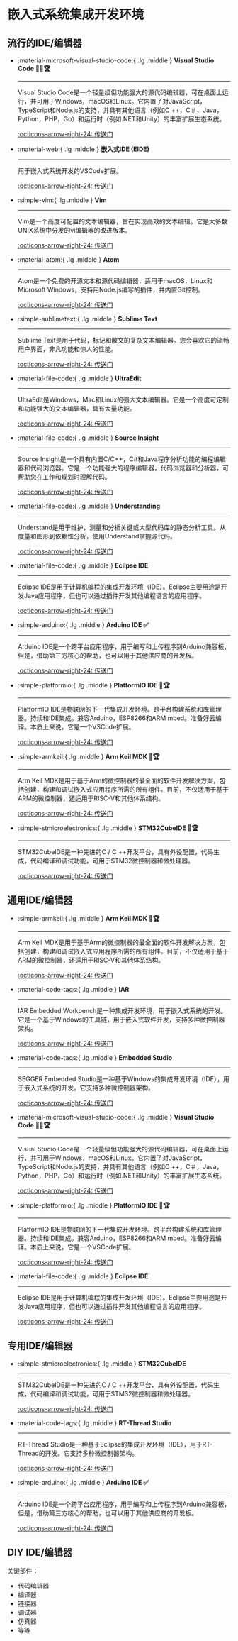 # 嵌入式系统集成开发环境

## 流行的IDE/编辑器

<div class="grid cards" markdown>

-  :material-microsoft-visual-studio-code:{ .lg .middle } __Visual Studio Code 🎯✅🏆__

    ---

    Visual Studio Code是一个轻量级但功能强大的源代码编辑器，可在桌面上运行，并可用于Windows，macOS和Linux。它内置了对JavaScript，TypeScript和Node.js的支持，并具有其他语言（例如C ++，C＃，Java，Python，PHP，Go）和运行时（例如.NET和Unity）的丰富扩展生态系统。

    [:octicons-arrow-right-24: <a href="https://code.visualstudio.com/" target="_blank"> 传送门 </a>](#)

-   :material-web:{ .lg .middle } __嵌入式IDE (EIDE)__

    ---

    用于嵌入式系统开发的VSCode扩展。

    [:octicons-arrow-right-24: <a href="https://em-ide.com/" target="_blank"> 传送门 </a>](#)


-  :simple-vim:{ .lg .middle } __Vim__

    ---

    Vim是一个高度可配置的文本编辑器，旨在实现高效的文本编辑。它是大多数UNIX系统中分发的vi编辑器的改进版本。

    [:octicons-arrow-right-24: <a href="https://www.vim.org/" target="_blank"> 传送门 </a>](#)

-  :material-atom:{ .lg .middle } __Atom__

    ---

    Atom是一个免费的开源文本和源代码编辑器，适用于macOS，Linux和Microsoft Windows，支持用Node.js编写的插件，并内置Git控制。

    [:octicons-arrow-right-24: <a href="https://atom.io/" target="_blank"> 传送门 </a>](#)

-  :simple-sublimetext:{ .lg .middle } __Sublime Text__

    ---

    Sublime Text是用于代码，标记和散文的复杂文本编辑器。您会喜欢它的流畅用户界面，非凡功能和惊人的性能。

    [:octicons-arrow-right-24: <a href="https://www.sublimetext.com/" target="_blank"> 传送门 </a>](#)

-  :material-file-code:{ .lg .middle } __UltraEdit__

    ---

    UltraEdit是Windows，Mac和Linux的强大文本编辑器。它是一个高度可定制和功能强大的文本编辑器，具有大量功能。

    [:octicons-arrow-right-24: <a href="https://www.ultraedit.com/" target="_blank"> 传送门 </a>](#)

-  :material-file-code:{ .lg .middle } __Source Insight__

    ---

    Source Insight是一个具有内置C/C++，C#和Java程序分析功能的编程编辑器和代码浏览器。它是一个功能强大的程序编辑器，代码浏览器和分析器，可帮助您在工作和规划时理解代码。

    [:octicons-arrow-right-24: <a href="https://www.sourceinsight.com/" target="_blank"> 传送门 </a>](#)

-  :material-file-code:{ .lg .middle } __Understanding__

    ---

    Understand是用于维护，测量和分析关键或大型代码库的静态分析工具。从度量和图形到依赖性分析，使用Understand掌握源代码。

    [:octicons-arrow-right-24: <a href="https://scitools.com/" target="_blank"> 传送门 </a>](#)

-  :material-file-code:{ .lg .middle } __Ecilpse IDE__

    ---

    Eclipse IDE是用于计算机编程的集成开发环境（IDE）。Eclipse主要用途是开发Java应用程序，但也可以通过插件开发其他编程语言的应用程序。

    [:octicons-arrow-right-24: <a href="https://www.eclipse.org/downloads/" target="_blank"> 传送门 </a>](#)

-  :simple-arduino:{ .lg .middle } __Arduino IDE ✅__

    ---

    Arduino IDE是一个跨平台应用程序，用于编写和上传程序到Arduino兼容板，但是，借助第三方核心的帮助，也可以用于其他供应商的开发板。

    [:octicons-arrow-right-24: <a href="https://www.arduino.cc/en/software" target="_blank"> 传送门 </a>](#)

-  :simple-platformio:{ .lg .middle } __PlatformIO IDE 🎯🏆__

    ---

    PlatformIO IDE是物联网的下一代集成开发环境。跨平台构建系统和库管理器。持续和IDE集成。兼容Arduino，ESP8266和ARM mbed。准备好云编译。本质上来说，它是一个VSCode扩展。

    [:octicons-arrow-right-24: <a href="https://platformio.org/platformio-ide" target="_blank"> 传送门 </a>](#)

-  :simple-armkeil:{ .lg .middle } __Arm Keil MDK 🎯🏆__

    ---

    Arm Keil MDK是用于基于Arm的微控制器的最全面的软件开发解决方案，包括创建，构建和调试嵌入式应用程序所需的所有组件。目前，不仅适用于基于ARM的微控制器，还适用于RISC-V和其他体系结构。

    [:octicons-arrow-right-24: <a href="https://www.keil.com/demo/eval/arm.htm" target="_blank"> 传送门 </a>](#)

-  :simple-stmicroelectronics:{ .lg .middle } __STM32CubeIDE 🎯🏆__

    ---

    STM32CubeIDE是一种先进的C / C ++开发平台，具有外设配置，代码生成，代码编译和调试功能，可用于STM32微控制器和微处理器。

    [:octicons-arrow-right-24: <a href="https://www.st.com/en/development-tools/stm32cubeide.html" target="_blank"> 传送门 </a>](#)

</div>

## 通用IDE/编辑器

<div class="grid cards" markdown>

-  :simple-armkeil:{ .lg .middle } __Arm Keil MDK 🎯🏆__

    ---

    Arm Keil MDK是用于基于Arm的微控制器的最全面的软件开发解决方案，包括创建，构建和调试嵌入式应用程序所需的所有组件。目前，不仅适用于基于ARM的微控制器，还适用于RISC-V和其他体系结构。

    [:octicons-arrow-right-24: <a href="https://www.keil.com/demo/eval/arm.htm" target="_blank"> 传送门 </a>](#)

-  :material-code-tags:{ .lg .middle } __IAR__

    ---

    IAR Embedded Workbench是一种集成开发环境，用于嵌入式系统的开发。它是一个基于Windows的工具链，用于嵌入式软件开发，支持多种微控制器架构。

    [:octicons-arrow-right-24: <a href="https://www.iar.com/iar-embedded-workbench/" target="_blank"> 传送门 </a>](#)

-  :material-code-tags:{ .lg .middle } __Embedded Studio__

    ---

    SEGGER Embedded Studio是一种基于Windows的集成开发环境（IDE），用于嵌入式系统的开发。它支持多种微控制器架构。

    [:octicons-arrow-right-24: <a href="https://www.segger.com/products/development-tools/embedded-studio/" target="_blank"> 传送门 </a>](#)

-  :material-microsoft-visual-studio-code:{ .lg .middle } __Visual Studio Code 🎯✅🏆__

    ---

    Visual Studio Code是一个轻量级但功能强大的源代码编辑器，可在桌面上运行，并可用于Windows，macOS和Linux。它内置了对JavaScript，TypeScript和Node.js的支持，并具有其他语言（例如C ++，C＃，Java，Python，PHP，Go）和运行时（例如.NET和Unity）的丰富扩展生态系统。

    [:octicons-arrow-right-24: <a href="https://code.visualstudio.com/" target="_blank"> 传送门 </a>](#)

-  :simple-platformio:{ .lg .middle } __PlatformIO IDE 🎯🏆__

    ---

    PlatformIO IDE是物联网的下一代集成开发环境。跨平台构建系统和库管理器。持续和IDE集成。兼容Arduino，ESP8266和ARM mbed。准备好云编译。本质上来说，它是一个VSCode扩展。

    [:octicons-arrow-right-24: <a href="https://platformio.org/platformio-ide" target="_blank"> 传送门 </a>](#)

-  :material-file-code:{ .lg .middle } __Ecilpse IDE__

    ---

    Eclipse IDE是用于计算机编程的集成开发环境（IDE）。Eclipse主要用途是开发Java应用程序，但也可以通过插件开发其他编程语言的应用程序。

    [:octicons-arrow-right-24: <a href="https://www.eclipse.org/downloads/" target="_blank"> 传送门 </a>](#)

</div>

## 专用IDE/编辑器

<div class="grid cards" markdown>

-  :simple-stmicroelectronics:{ .lg .middle } __STM32CubeIDE__

    ---

    STM32CubeIDE是一种先进的C / C ++开发平台，具有外设配置，代码生成，代码编译和调试功能，可用于STM32微控制器和微处理器。

    [:octicons-arrow-right-24: <a href="https://www.st.com/en/development-tools/stm32cubeide.html" target="_blank"> 传送门 </a>](#)

-  :material-code-tags:{ .lg .middle } __RT-Thread Studio__

    ---

    RT-Thread Studio是一种基于Eclipse的集成开发环境（IDE），用于RT-Thread的开发。它支持多种微控制器架构。

    [:octicons-arrow-right-24: <a href="https://www.rt-thread.org/page/download.html" target="_blank"> 传送门 </a>](#)

-  :simple-arduino:{ .lg .middle } __Arduino IDE ✅__

    ---

    Arduino IDE是一个跨平台应用程序，用于编写和上传程序到Arduino兼容板，但是，借助第三方核心的帮助，也可以用于其他供应商的开发板。

    [:octicons-arrow-right-24: <a href="https://www.arduino.cc/en/software" target="_blank"> 传送门 </a>](#)

</div>

## DIY IDE/编辑器

关键部件：

- 代码编辑器
- 编译器
- 链接器
- 调试器
- 仿真器
- 等等
